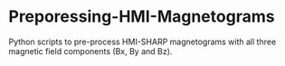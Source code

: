 # Preporessing-HMI-Magnetograms
Python scripts to pre-process HMI-SHARP magnetograms with all three magnetic field components (Bx, By and Bz).
